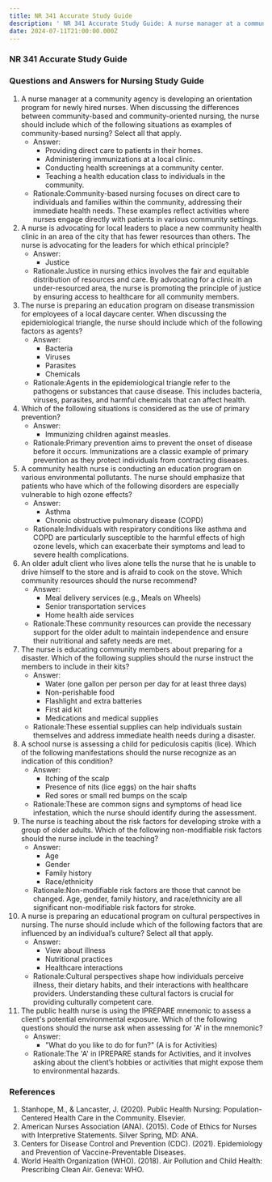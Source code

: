 ```yaml
---
title: NR 341 Accurate Study Guide
description: ' NR 341 Accurate Study Guide: A nurse manager at a community agency is developing an orientation program for newly hired nurses, when discussing the differences between community based and community oriented nursing'
date: 2024-07-11T21:00:00.000Z
---
```


### NR 341 Accurate Study Guide

### Questions and Answers for Nursing Study Guide

1. A nurse manager at a community agency is developing an orientation program for newly hired nurses. When discussing the differences between community-based and community-oriented nursing, the nurse should include which of the following situations as examples of community-based nursing? Select all that apply.
   * Answer:
     * Providing direct care to patients in their homes.
     * Administering immunizations at a local clinic.
     * Conducting health screenings at a community center.
     * Teaching a health education class to individuals in the community.
   * Rationale:Community-based nursing focuses on direct care to individuals and families within the community, addressing their immediate health needs. These examples reflect activities where nurses engage directly with patients in various community settings.
2. A nurse is advocating for local leaders to place a new community health clinic in an area of the city that has fewer resources than others. The nurse is advocating for the leaders for which ethical principle?
   * Answer:
     * Justice
   * Rationale:Justice in nursing ethics involves the fair and equitable distribution of resources and care. By advocating for a clinic in an under-resourced area, the nurse is promoting the principle of justice by ensuring access to healthcare for all community members.
3. The nurse is preparing an education program on disease transmission for employees of a local daycare center. When discussing the epidemiological triangle, the nurse should include which of the following factors as agents?
   * Answer:
     * Bacteria
     * Viruses
     * Parasites
     * Chemicals
   * Rationale:Agents in the epidemiological triangle refer to the pathogens or substances that cause disease. This includes bacteria, viruses, parasites, and harmful chemicals that can affect health.
4. Which of the following situations is considered as the use of primary prevention?
   * Answer:
     * Immunizing children against measles.
   * Rationale:Primary prevention aims to prevent the onset of disease before it occurs. Immunizations are a classic example of primary prevention as they protect individuals from contracting diseases.
5. A community health nurse is conducting an education program on various environmental pollutants. The nurse should emphasize that patients who have which of the following disorders are especially vulnerable to high ozone effects?
   * Answer:
     * Asthma
     * Chronic obstructive pulmonary disease (COPD)
   * Rationale:Individuals with respiratory conditions like asthma and COPD are particularly susceptible to the harmful effects of high ozone levels, which can exacerbate their symptoms and lead to severe health complications.
6. An older adult client who lives alone tells the nurse that he is unable to drive himself to the store and is afraid to cook on the stove. Which community resources should the nurse recommend?
   * Answer:
     * Meal delivery services (e.g., Meals on Wheels)
     * Senior transportation services
     * Home health aide services
   * Rationale:These community resources can provide the necessary support for the older adult to maintain independence and ensure their nutritional and safety needs are met.
7. The nurse is educating community members about preparing for a disaster. Which of the following supplies should the nurse instruct the members to include in their kits?
   * Answer:
     * Water (one gallon per person per day for at least three days)
     * Non-perishable food
     * Flashlight and extra batteries
     * First aid kit
     * Medications and medical supplies
   * Rationale:These essential supplies can help individuals sustain themselves and address immediate health needs during a disaster.
8. A school nurse is assessing a child for pediculosis capitis (lice). Which of the following manifestations should the nurse recognize as an indication of this condition?
   * Answer:
     * Itching of the scalp
     * Presence of nits (lice eggs) on the hair shafts
     * Red sores or small red bumps on the scalp
   * Rationale:These are common signs and symptoms of head lice infestation, which the nurse should identify during the assessment.
9. The nurse is teaching about the risk factors for developing stroke with a group of older adults. Which of the following non-modifiable risk factors should the nurse include in the teaching?
   * Answer:
     * Age
     * Gender
     * Family history
     * Race/ethnicity
   * Rationale:Non-modifiable risk factors are those that cannot be changed. Age, gender, family history, and race/ethnicity are all significant non-modifiable risk factors for stroke.
10. A nurse is preparing an educational program on cultural perspectives in nursing. The nurse should include which of the following factors that are influenced by an individual’s culture? Select all that apply.
    * Answer:
      * View about illness
      * Nutritional practices
      * Healthcare interactions
    * Rationale:Cultural perspectives shape how individuals perceive illness, their dietary habits, and their interactions with healthcare providers. Understanding these cultural factors is crucial for providing culturally competent care.
11. The public health nurse is using the IPREPARE mnemonic to assess a client's potential environmental exposure. Which of the following questions should the nurse ask when assessing for 'A' in the mnemonic?
    * Answer:
      * "What do you like to do for fun?" (A is for Activities)
    * Rationale:The 'A' in IPREPARE stands for Activities, and it involves asking about the client’s hobbies or activities that might expose them to environmental hazards.

### References

1. Stanhope, M., & Lancaster, J. (2020). Public Health Nursing: Population-Centered Health Care in the Community. Elsevier.
2. American Nurses Association (ANA). (2015). Code of Ethics for Nurses with Interpretive Statements. Silver Spring, MD: ANA.
3. Centers for Disease Control and Prevention (CDC). (2021). Epidemiology and Prevention of Vaccine-Preventable Diseases.
4. World Health Organization (WHO). (2018). Air Pollution and Child Health: Prescribing Clean Air. Geneva: WHO.
